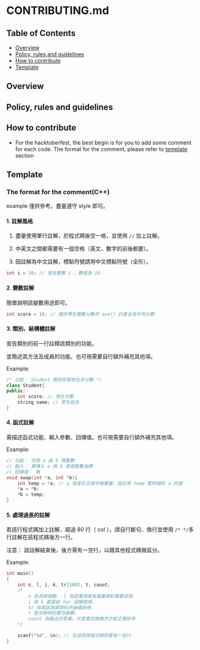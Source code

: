 # CONTRIBUTING.md

## Table of Contents

* [Overview](#Overview)
* [Policy, rules and guidelines](#policy-rules-and-guidelines)
* [How to contribute](#how-to-contribute)
* [Template](#template)

## Overview

## Policy, rules and guidelines

## How to contribute

* For the hacktoberfest, the best begin is for you to add some comment for each code. The format for the comment, please refer to [template](#template) section

## Template

### The format for the comment(C++)

example 僅供參考，盡量遵守 style 即可。

#### 1. 註解風格

1. 盡量使用單行註解，於程式碼後空一格，並使用 `//` 加上註解。

2. 中英文之間都需要有一個空格（英文、數字的前後都要）。

3. 因註解為中文註解，標點符號請用中文標點符號（全形）。

```cpp
int i = 10; // 宣告整數 i ，數值為 10
```

#### 2. 變數註解

簡單說明該變數用途即可。

```cpp
int score = 10; // 儲存學生整數分數供 ave() 計算全班平均分數
```

#### 3. 類別、結構體註解

宣告類別的前一行註釋該類別的功能。

並簡述其方法及成員的功能。也可視需要自行額外補充其他項。

Example:

```cpp
/* 功能： Student 類別存取姓名及分數 */
class Student{
public:
    int score; // 學生分數
    string name; // 學生姓名
}
```

#### 4. 函式註解

需描述函式功能、輸入參數、回傳值。也可視需要自行額外補充其他項。

Example:

```cpp
// 功能： 交換 a 與 b 兩整數
// 輸入： 需傳入 a 與 b 兩個整數指標
// 回傳值： 無
void swap(int *a, int *b){
    int temp = *a; // a 值會在交換中被覆蓋，因此用 temp 暫時儲存 a 的值
    *a = *b;
    *b = temp;
}
```

#### 5. 處理過長的註解

若該行程式碼加上註解，超過 80 行（ col ），請自行斷句、換行並使用 `/* */`多行註解在該程式碼後方一行。

注意： 該註解結束後，後方需有一空行，以跟其他程式碼做區分。

Example:

```cpp
int main()
{
    int n, l, i, k, tr[100], t, count;
    /*
        n 為測資個數、 l 為該筆測資有幾筆資料需要排序、
        i 和 k 都是給 for 迴圈使用、
        tr 存取該測資資料供後續排序、
        t 是交換時的暫存變數、
        count 為輸出的答案，代表需交換幾次才能正確排序
    */

    scanf("%d", &n); // 在這其他程式碼前要有一空行
}
```
